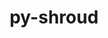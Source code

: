 ---
title: "py-shroud"
layout: cache
categories: [package, develop-2025-05-04]
meta: {"compilers": ["gcc@7.5.0"], "num_specs": 1, "num_specs_by_stack": {"radiuss": 1, "root": 1}, "oss": ["ubuntu18.04"], "platforms": ["linux"], "stacks": ["radiuss", "root"], "targets": ["x86_64_v3"], "versions": ["0.12.2"]}
spec_details: [{"compiler": "gcc@7.5.0", "hash": "j2jdxy5sq24vcsgk2sq6ruowjso73m7s", "os": "ubuntu18.04", "platform": "linux", "size": "-", "stacks": ["radiuss", "root"], "target": "x86_64_v3", "variants": ["build_system=python_pip"], "versions": ["0.12.2"]}]
---